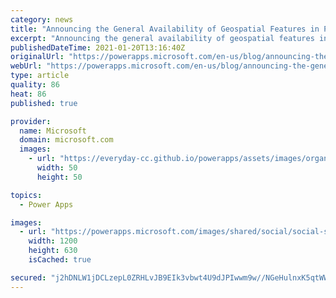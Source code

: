 ```yaml
---
category: news
title: "Announcing the General Availability of Geospatial Features in Power Apps"
excerpt: "Announcing the general availability of geospatial features in Power Apps"
publishedDateTime: 2021-01-20T13:16:40Z
originalUrl: "https://powerapps.microsoft.com/en-us/blog/announcing-the-general-availability-of-geospatial-features-in-power-apps/"
webUrl: "https://powerapps.microsoft.com/en-us/blog/announcing-the-general-availability-of-geospatial-features-in-power-apps/"
type: article
quality: 86
heat: 86
published: true

provider:
  name: Microsoft
  domain: microsoft.com
  images:
    - url: "https://everyday-cc.github.io/powerapps/assets/images/organizations/microsoft.com-50x50.jpg"
      width: 50
      height: 50

topics:
  - Power Apps

images:
  - url: "https://powerapps.microsoft.com/images/shared/social/social-share-post-ignite.png"
    width: 1200
    height: 630
    isCached: true

secured: "j2hDNLW1jDCLzepL0ZRHLvJB9EIk3vbwt4U9dJPIwwm9w//NGeHulnxK5qtWWH5TPfcpqrttPi8pAV4S9hTjkc8rbk6ej/jypKwtFPxr3OnCTT1JETj6eLUKZGVM1zJp9xO842b5Dot2fTjLsnYQjFyWdRTnrPIi5iI2xnQWN8FuPp/6ig6NTIYaeRFnaE6wd7bCXhJfdj1EsVfMcI4yX0HNJVBowV09tAWQY8kiBzg9oEgRgXlvELkzq4mta4dLvnWp7OdDqc8dyG3tyP36pqZyIWpfKcfzRjyedv/bmU1J5IStdjrRW2sAfKM12Ukf2HXHp6cK2YqdiI5Qt7L7JfgBojVD+IToyvSnpHhLXlY=;WsgpAWtewuHNzRXMbPDRHw=="
---
```


